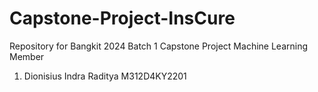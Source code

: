 # Capstone-Project-InsCure
Repository for Bangkit 2024 Batch 1 Capstone Project
Machine Learning Member
1. Dionisius Indra Raditya M312D4KY2201
